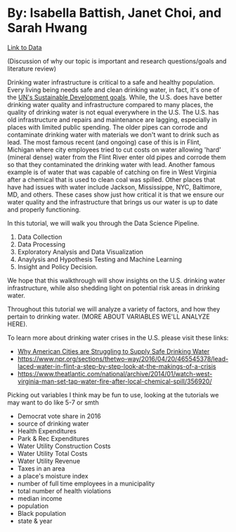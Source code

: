 # By: Isabella Battish, Janet Choi, and Sarah Hwang

[Link to Data](https://dataverse.harvard.edu/dataset.xhtml?persistentId=doi:10.7910/DVN/DFB6NG)

(Discussion of why our topic is important and research questions/goals and literature review)


Drinking water infrastructure is critical to a safe and healthy population. Every living being needs safe and clean drinking water, in fact, it's one of the [UN's Sustainable Development goals](https://sdgs.un.org/goals). While, the U.S. does have better drinking water quality and infrastructure compared to many places, the quality of drinking water is not equal everywhere in the U.S. The U.S. has old infrastructure and repairs and maintenance are lagging, especially in places with limited public spending. The older pipes can corrode and contaminate drinking water with materials we don't want to drink such as lead. The most famous recent (and ongoing) case of this is in Flint, Michigan where city employees tried to cut costs on water allowing 'hard' (mineral dense) water from the Flint River enter old pipes and corrode them so that they contaminated the drinking water with lead. Another famous example is of water that was capable of catching on fire in West Virginia after a chemical that is used to clean coal was spilled. Other places that have had issues with water include Jackson, Mississippe, NYC, Baltimore, MD, and others. These cases show just how critical it is that we ensure our water quality and the infrastructure that brings us our water is up to date and properly functioning.

In this tutorial, we will walk you through the Data Science Pipeline.
1. Data Collection
2. Data Processing
3. Exploratory Analysis and Data Visualization
4. Anaylysis and Hypothesis Testing and Machine Learning
5. Insight and Policy Decision.

We hope that this walkthrough will show insights on the U.S. drinking water infrastructure, while also shedding light on potential risk areas in drinking water.

Throughout this tutorial we will analyze a variety of factors, and how they pertain to drinking water. (MORE ABOUT VARIABLES WE'LL ANALYZE HERE).

To learn more about drinking water crises in the U.S. please visit these links: 
- [Why American Cities are Struggling to Supply Safe Drinking Water](https://www.pbs.org/newshour/show/why-american-cities-are-struggling-to-supply-safe-drinking-water)
- https://www.npr.org/sections/thetwo-way/2016/04/20/465545378/lead-laced-water-in-flint-a-step-by-step-look-at-the-makings-of-a-crisis
- https://www.theatlantic.com/national/archive/2014/01/watch-west-virginia-man-set-tap-water-fire-after-local-chemical-spill/356920/

Picking out variables I think may be fun to use, looking at the tutorials we may want to do like 5-7 or smth
- Democrat vote share in 2016
- source of drinking water
- Health Expenditures
- Park & Rec Expenditures
- Water Utility Construction Costs
- Water Utility Total Costs
- Water Utility Revenue
- Taxes in an area
- a place's moisture index
- number of full time employees in a municipality
- total number of health violations
- median income
- population
- Black population
- state & year
